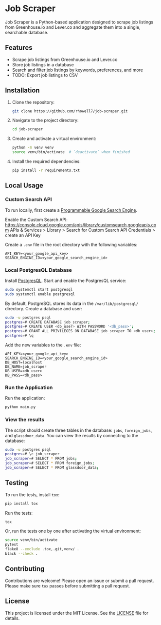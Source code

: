 # Job Scraper

Job Scraper is a Python-based application designed to scrape job listings from
Greenhouse.io and Lever.co and aggregate them into a single, searchable database.

## Features

- Scrape job listings from Greenhouse.io and Lever.co
- Store job listings in a database
- Search and filter job listings by keywords, preferences, and more
- TODO: Export job listings to CSV

## Installation

1. Clone the repository:
    ```sh
    git clone https://github.com/rhowell7/job-scraper.git
    ```
2. Navigate to the project directory:
    ```sh
    cd job-scraper
    ```
3. Create and activate a virtual environment:
    ```sh
    python -m venv venv
    source venv/bin/activate  # `deactivate` when finished
    ```
4. Install the required dependencies:
    ```sh
    pip install -r requirements.txt
    ```

## Local Usage

### Custom Search API
To run locally, first create a [Programmable Google Search Engine](https://programmablesearchengine.google.com/about/).

Enable the Custom Search API:
https://console.cloud.google.com/apis/library/customsearch.googleapis.com
APIs & Services > Library > Search for Custom Search API
Credentials > create an API Key

Create a `.env` file in the root directory with the following variables:
```
API_KEY=<your_google_api_key>
SEARCH_ENGINE_ID=<your_google_search_engine_id>
```

### Local PostgresQL Database

Install [PostgresQL](https://www.postgresql.org/download/).
Start and enable the PostgresQL service:
```sh
sudo systemctl start postgresql
sudo systemctl enable postgresql
```

By default, PostgreSQL stores its data in the `/var/lib/postgresql/` directory. Create a database and user:
```sh
sudo -u postgres psql
postgres=# CREATE DATABASE job_scraper;
postgres=# CREATE USER <db_user> WITH PASSWORD '<db_pass>';
postgres=# GRANT ALL PRIVILEGES ON DATABASE job_scraper TO <db_user>;
postgres=# \q
```

Add the new variables to the `.env` file:
```
API_KEY=<your_google_api_key>
SEARCH_ENGINE_ID=<your_google_search_engine_id>
DB_HOST=localhost
DB_NAME=job_scraper
DB_USER=<db_user>
DB_PASS=<db_pass>
```

### Run the Application

Run the application:
```sh
python main.py
```

### View the results

The script should create three tables in the database: `jobs`, `foreign_jobs`, and `glassdoor_data`.
You can view the results by connecting to the database:
```sh
sudo -u postgres psql
postgres=# \c job_scraper
job_scraper=# SELECT * FROM jobs;
job_scraper=# SELECT * FROM foreign_jobs;
job_scraper=# SELECT * FROM glassdoor_data;
```

## Testing

To run the tests, install `tox`:
```sh
pip install tox
```

Run the tests:
```sh
tox
```

Or, run the tests one by one after activating the virtual environment:
```sh
source venv/bin/activate
pytest
flake8 --exclude .tox,.git,venv/ .
black --check .
```

## Contributing

Contributions are welcome! Please open an issue or submit a pull request.
Please make sure `tox` passes before submitting a pull request.

## License

This project is licensed under the MIT License. See the [LICENSE](LICENSE) file for details.

